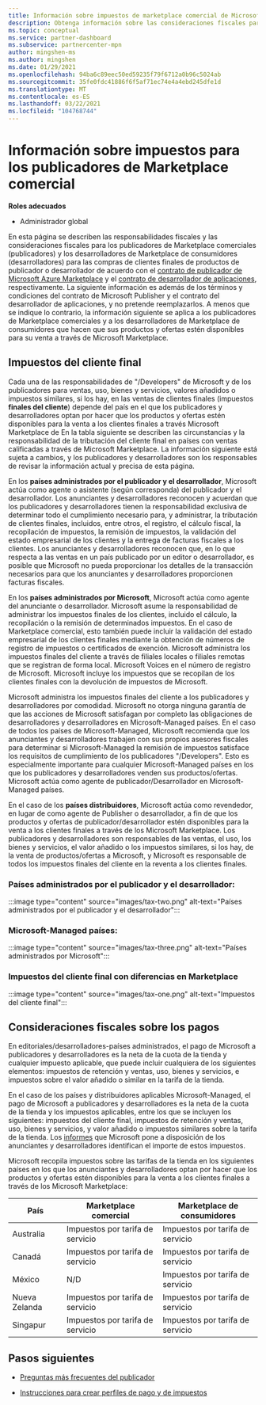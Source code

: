 ```yaml
---
title: Información sobre impuestos de marketplace comercial de Microsoft
description: Obtenga información sobre las consideraciones fiscales para la selección de precios, las implicaciones de pago y la responsabilidad fiscal de sus países o regiones de distribución.
ms.topic: conceptual
ms.service: partner-dashboard
ms.subservice: partnercenter-mpn
author: mingshen-ms
ms.author: mingshen
ms.date: 01/29/2021
ms.openlocfilehash: 94ba6c89eec50ed59235f79f6712a0b96c5024ab
ms.sourcegitcommit: 35fe0fdc41886f6f5af71ec74e4a4ebd245dfe1d
ms.translationtype: MT
ms.contentlocale: es-ES
ms.lasthandoff: 03/22/2021
ms.locfileid: "104768744"
---
```

# <a name="tax-details-for-commercial-marketplace-publishers"></a>Información sobre impuestos para los publicadores de Marketplace comercial

**Roles adecuados**

- Administrador global

En esta página se describen las responsabilidades fiscales y las consideraciones fiscales para los publicadores de Marketplace comerciales (publicadores) y los desarrolladores de Marketplace de consumidores (desarrolladores) para las compras de clientes finales de productos de publicador o desarrollador de acuerdo con el [contrato de publicador de Microsoft Azure Marketplace](https://go.microsoft.com/fwlink/p/?LinkID=699560) y el [contrato de desarrollador de aplicaciones](https://query.prod.cms.rt.microsoft.com/cms/api/am/binary/RE4o4bH), respectivamente. La siguiente información es además de los términos y condiciones del contrato de Microsoft Publisher y el contrato del desarrollador de aplicaciones, y no pretende reemplazarlos. A menos que se indique lo contrario, la información siguiente se aplica a los publicadores de Marketplace comerciales y a los desarrolladores de Marketplace de consumidores que hacen que sus productos y ofertas estén disponibles para su venta a través de Microsoft Marketplace. 

## <a name="end-customer-taxation"></a>Impuestos del cliente final

Cada una de las responsabilidades de "/Developers" de Microsoft y de los publicadores para ventas, uso, bienes y servicios, valores añadidos o impuestos similares, si los hay, en las ventas de clientes finales (impuestos **finales del cliente**) depende del país en el que los publicadores y desarrolladores optan por hacer que los productos y ofertas estén disponibles para la venta a los clientes finales a través Microsoft Marketplace de En la tabla siguiente se describen las circunstancias y la responsabilidad de la tributación del cliente final en países con ventas calificadas a través de Microsoft Marketplace. La información siguiente está sujeta a cambios, y los publicadores y desarrolladores son los responsables de revisar la información actual y precisa de esta página.

En los **países administrados por el publicador y el desarrollador**, Microsoft actúa como agente o asistente (según corresponda) del publicador y el desarrollador. Los anunciantes y desarrolladores reconocen y acuerdan que los publicadores y desarrolladores tienen la responsabilidad exclusiva de determinar todo el cumplimiento necesario para, y administrar, la tributación de clientes finales, incluidos, entre otros, el registro, el cálculo fiscal, la recopilación de impuestos, la remisión de impuestos, la validación del estado empresarial de los clientes y la entrega de facturas fiscales a los clientes. Los anunciantes y desarrolladores reconocen que, en lo que respecta a las ventas en un país publicado por un editor o desarrollador, es posible que Microsoft no pueda proporcionar los detalles de la transacción necesarios para que los anunciantes y desarrolladores proporcionen facturas fiscales. 

En los **países administrados por Microsoft**, Microsoft actúa como agente del anunciante o desarrollador. Microsoft asume la responsabilidad de administrar los impuestos finales de los clientes, incluido el cálculo, la recopilación o la remisión de determinados impuestos. En el caso de Marketplace comercial, esto también puede incluir la validación del estado empresarial de los clientes finales mediante la obtención de números de registro de impuestos o certificados de exención. Microsoft administra los impuestos finales del cliente a través de filiales locales o filiales remotas que se registran de forma local. Microsoft Voices en el número de registro de Microsoft. Microsoft incluye los impuestos que se recopilan de los clientes finales con la devolución de impuestos de Microsoft.

Microsoft administra los impuestos finales del cliente a los publicadores y desarrolladores por comodidad. Microsoft no otorga ninguna garantía de que las acciones de Microsoft satisfagan por completo las obligaciones de desarrolladores y desarrolladores en Microsoft-Managed países. En el caso de todos los países de Microsoft-Managed, Microsoft recomienda que los anunciantes y desarrolladores trabajen con sus propios asesores fiscales para determinar si Microsoft-Managed la remisión de impuestos satisface los requisitos de cumplimiento de los publicadores "/Developers". Esto es especialmente importante para cualquier Microsoft-Managed países en los que los publicadores y desarrolladores venden sus productos/ofertas. Microsoft actúa como agente de publicador/Desarrollador en Microsoft-Managed países.

En el caso de los **países distribuidores**, Microsoft actúa como revendedor, en lugar de como agente de Publisher o desarrollador, a fin de que los productos y ofertas de publicador/desarrollador estén disponibles para la venta a los clientes finales a través de los Microsoft Marketplace. Los publicadores y desarrolladores son responsables de las ventas, el uso, los bienes y servicios, el valor añadido o los impuestos similares, si los hay, de la venta de productos/ofertas a Microsoft, y Microsoft es responsable de todos los impuestos finales del cliente en la reventa a los clientes finales.


### <a name="publisherdeveloper-managed-countries"></a>Países administrados por el publicador y el desarrollador: 

:::image type="content" source="images/tax-two.png" alt-text="Países administrados por el publicador y el desarrollador":::

### <a name="microsoft-managed-countries"></a>Microsoft-Managed países:

:::image type="content" source="images/tax-three.png" alt-text="Países administrados por Microsoft":::

### <a name="end-customer-taxation-with-differences-in-marketplace"></a>Impuestos del cliente final con diferencias en Marketplace

:::image type="content" source="images/tax-one.png" alt-text="Impuestos del cliente final":::

## <a name="tax-considerations-on-payouts"></a>Consideraciones fiscales sobre los pagos

En editoriales/desarrolladores-países administrados, el pago de Microsoft a publicadores y desarrolladores es la neta de la cuota de la tienda y cualquier impuesto aplicable, que puede incluir cualquiera de los siguientes elementos: impuestos de retención y ventas, uso, bienes y servicios, e impuestos sobre el valor añadido o similar en la tarifa de la tienda.

En el caso de los países y distribuidores aplicables Microsoft-Managed, el pago de Microsoft a publicadores y desarrolladores es la neta de la cuota de la tienda y los impuestos aplicables, entre los que se incluyen los siguientes: impuestos del cliente final, impuestos de retención y ventas, uso, bienes y servicios, y valor añadido o impuestos similares sobre la tarifa de la tienda. Los [informes](payout-statement.md) que Microsoft pone a disposición de los anunciantes y desarrolladores identifican el importe de estos impuestos. 

Microsoft recopila impuestos sobre las tarifas de la tienda en los siguientes países en los que los anunciantes y desarrolladores optan por hacer que los productos y ofertas estén disponibles para la venta a los clientes finales a través de los Microsoft Marketplace:

|**País**|**Marketplace comercial**|**Marketplace de consumidores**|
|----------------|-----------------------------|-----------------------|
|Australia|Impuestos por tarifa de servicio|Impuestos por tarifa de servicio|
|Canadá|Impuestos por tarifa de servicio|Impuestos por tarifa de servicio|
|México|N/D|Impuestos por tarifa de servicio|
|Nueva Zelanda|Impuestos por tarifa de servicio|Impuestos por tarifa de servicio|
|Singapur|Impuestos por tarifa de servicio|Impuestos por tarifa de servicio|


## <a name="next-steps"></a>Pasos siguientes

- [Preguntas más frecuentes del publicador](/azure/marketplace/marketplace-faq-publisher-guide) 

- [Instrucciones para crear perfiles de pago y de impuestos](./set-up-your-payout-account.md?context=%2fazure%2fmarketplace%2fcontext%2fcontext#create-a-payment-profile)